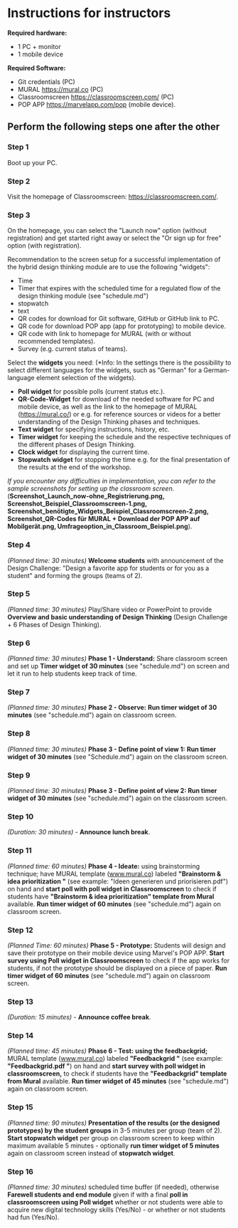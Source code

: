 

# **Instructions for instructors**

**Required hardware:**
* 1 PC + monitor
* 1 mobile device

**Required Software:**
* Git credentials (PC)
* MURAL https://mural.co (PC)
* Classroomscreen https://classroomscreen.com/ (PC)
* POP APP https://marvelapp.com/pop (mobile device).



## Perform the following steps one after the other

### Step 1
Boot up your PC.

### Step 2
Visit the homepage of Classroomscreen: https://classroomscreen.com/.

### Step 3
On the homepage, you can select the "Launch now" option (without registration) and get started right away or select the "Or sign up for free" option (with registration). 

Recommendation to the screen setup for a successful implementation of the hybrid design thinking module are to use the following "widgets": 
- Time
- Timer that expires with the scheduled time for a regulated flow of the design thinking module (see "schedule.md")
- stopwatch 
- text
- QR codes for download for Git software, GitHub or GitHub link to PC.
- QR code for download POP app (app for prototyping) to mobile device.
- QR code with link to homepage for MURAL (with or without recommended templates).
- Survey (e.g. current status of teams).

Select the **widgets** you need: (*Info: In the settings there is the possibility to select different languages for the widgets, such as "German" for a German-language element selection of the widgets).
- **Poll widget** for possible polls (current status etc.).
- **QR-Code-Widget** for download of the needed software for PC and mobile device, as well as the link to the homepage of MURAL (https://mural.co/) or e.g. for reference sources or videos for a better understanding of the Design Thinking phases and techniques.
- **Text widget** for specifying instructions, history, etc.
- **Timer widget** for keeping the schedule and the respective techniques of the different phases of Design Thinking.
- **Clock widget** for displaying the current time.
- **Stopwatch widget** for stopping the time e.g. for the final presentation of the results at the end of the workshop.

*If you encounter any difficulties in implementation, you can refer to the sample screenshots for setting up the classroom screen.* (**Screenshot_Launch_now-ohne_Registrierung.png, Screenshot_Beispiel_Classroomscreen-1.png, Screenshot_benötigte_Widgets_Beispiel_Classroomscreen-2.png, Screenshot_QR-Codes für MURAL + Download der POP APP auf Mobilgerät.png, Umfrageoption_in_Classroom_Beispiel.png**).

### Step 4
*(Planned time: 30 minutes)* **Welcome students** with announcement of the Design Challenge: "Design a favorite app for students or for you as a student" and forming the groups (teams of 2). 

### Step 5
*(Planned time: 30 minutes)* Play/Share video or PowerPoint to provide **Overview and basic understanding of Design Thinking** (Design Challenge + 6 Phases of Design Thinking). 

### Step 6
*(Planned time: 30 minutes)* **Phase 1 - Understand:** Share classroom screen and set up **Timer widget of 30 minutes** (see "schedule.md") on screen and let it run to help students keep track of time.

### Step 7
*(Planned time: 30 minutes)* **Phase 2 - Observe:** **Run timer widget of 30 minutes** (see "schedule.md") again on classroom screen.

### Step 8
*(Planned time: 30 minutes)* **Phase 3 - Define point of view 1:** **Run timer widget of 30 minutes** (see "Schedule.md") again on the classroom screen.

### Step 9
*(Planned time: 30 minutes)* **Phase 3 - Define point of view 2: Run timer widget of 30 minutes** (see "schedule.md") again on the classroom screen.

### Step 10
*(Duration: 30 minutes)* - **Announce lunch break**.

### Step 11
*(Planned time: 60 minutes)* **Phase 4 - Ideate:** using brainstorming technique; have MURAL template (www.mural.co) labeled **"Brainstorm & idea prioritization "** (see example: "Ideen generieren und priorisieren.pdf") on hand and **start poll with poll widget in Classroomscreen** to check if students have **"Brainstorm & idea prioritization" template from Mural** available. **Run timer widget of 60 minutes** (see "schedule.md") again on classroom screen.

### Step 12
*(Planned Time: 60 minutes)* **Phase 5 - Prototype:** Students will design and save their prototype on their mobile device using Marvel's POP APP. **Start survey using Poll widget in Classroomscreen** to check if the app works for students, if not the prototype should be displayed on a piece of paper. **Run timer widget of 60 minutes** (see "schedule.md") again on classroom screen.

### Step 13
*(Duration: 15 minutes)* - **Announce coffee break**.

### Step 14
*(Planned time: 45 minutes)* **Phase 6 - Test:** **using the feedbackgrid;** MURAL template (www.mural.co) labeled **"Feedbackgrid "** (see example: **"Feedbackgrid.pdf "**) on hand and **start survey with poll widget in classroomscreen,** to check if students have the **"Feedbackgrid" template from Mural** available. **Run timer widget of 45 minutes** (see "schedule.md") again on classroom screen.

### Step 15
*(Planned time: 90 minutes)* **Presentation of the results (or the designed prototypes) by the student groups** in 3-5 minutes per group (team of 2). **Start stopwatch widget** per group on classroom screen to keep within maximum available 5 minutes - optionally **run timer widget of 5 minutes** again on classroom screen instead of **stopwatch widget**.

### Step 16
*(Planned time: 30 minutes)* scheduled time buffer (if needed), otherwise **Farewell students and end module** given if with a final **poll in classroomscreen using Poll widget** whether or not students were able to acquire new digital technology skills (Yes/No) - or whether or not students had fun (Yes/No).


